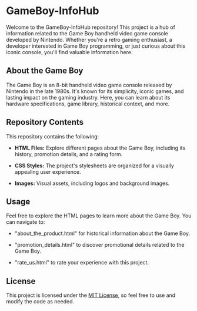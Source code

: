 # GameBoy-InfoHub

Welcome to the GameBoy-InfoHub repository! This project is a hub of information related to the Game Boy handheld video game console developed by Nintendo. Whether you're a retro gaming enthusiast, a developer interested in Game Boy programming, or just curious about this iconic console, you'll find valuable information here.

## About the Game Boy

The Game Boy is an 8-bit handheld video game console released by Nintendo in the late 1980s. It's known for its simplicity, iconic games, and lasting impact on the gaming industry. Here, you can learn about its hardware specifications, game library, historical context, and more.

## Repository Contents

This repository contains the following:

- **HTML Files:** Explore different pages about the Game Boy, including its history, promotion details, and a rating form.

- **CSS Styles:** The project's stylesheets are organized for a visually appealing user experience.

- **Images:** Visual assets, including logos and background images.

## Usage

Feel free to explore the HTML pages to learn more about the Game Boy. You can navigate to:

- "about_the_product.html" for historical information about the Game Boy.

- "promotion_details.html" to discover promotional details related to the Game Boy.

- "rate_us.html" to rate your experience with this project.

## License

This project is licensed under the [MIT License](LICENSE.md), so feel free to use and modify the code as needed.


